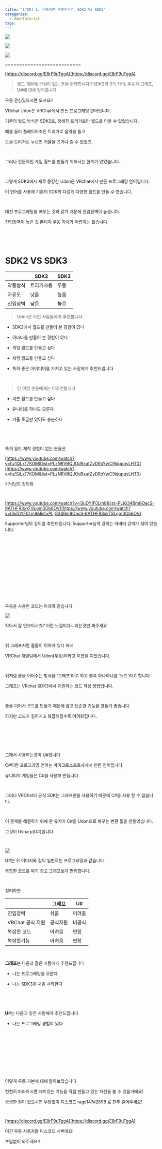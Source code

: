 ```yaml
---
title: "[기초] 1. 우동이란 무엇인가?, SDK2 VS SDK3"
categories:
  - UdonTutorial
tags:
---
```



![](https://postfiles.pstatic.net/MjAxOTA4MThfMTE2/MDAxNTY2MDU1NTE3MDU5.nhWo_q3fpO8vDA4IbiMA_rmezX7P9ZmOOkwNXSazvuAg.CrxILN7tGzEsYXlpls84UQ11YV17JvBALfimnEZpiIog.JPEG.dls32208/20190816_172405)

<img src="https://postfiles.pstatic.net/MjAxOTA4MThfMTE2/MDAxNTY2MDU1NTE3MDU5.nhWo_q3fpO8vDA4IbiMA_rmezX7P9ZmOOkwNXSazvuAg.CrxILN7tGzEsYXlpls84UQ11YV17JvBALfimnEZpiIog.JPEG.dls32208/20190816_172405">

<img src="https://postfiles.pstatic.net/MjAxOTA4MThfMTE2/MDAxNTY2MDU1NTE3MDU5.nhWo_q3fpO8vDA4IbiMA_rmezX7P9ZmOOkwNXSazvuAg.CrxILN7tGzEsYXlpls84UQ11YV17JvBALfimnEZpiIog.JPEG.dls32208/20190816_172405"></img>


===========================




          

[https://discord.gg/E8rF9uTggA](https://discord.gg/E8rF9uTggA)​


>월드 개발에 관심이 있는 분들 환영합니다!! SDK2와 3의 차이, 우동과 그래프, U#에 대해 알아봅시다


  

우동 관심있으시면 오셔요!!
​



VRchat Udon은 VRChat에서 만든 프로그래밍 언어입니다.

기존의 월드 방식은 SDK2로, 정해진 트리거로만 월드를 만들 수 있었습니다.

예를 들어 플레이어조인 트리거로 음악을 틀고

토글 트리거로 누르면 거울을 끄거나 킬 수 있었죠.

​

그러나 전문적인 게임 월드를 만들기 위해서는 한계가 있었습니다.

​

그렇게 SDK3에서 새로 등장한 Udon은 VRchat에서 만든 프로그래밍 언어입니다.

이 언어를 사용해 기존의 SDK와 다르게 다양한 월드를 만들 수 있습니다.

​

대신 프로그래밍을 배우는 것과 같기 때문에 진입장벽이 높습니다.

진입장벽이 높은 것 뿐이지 우동 자체가 어렵지는 않습니다.

​

​

# **SDK2 VS SDK3**

 
|      	|SDK2		|SDK3	|
|-------|-----------|-------|
|작동방식	|트리거사용	|우동	|
|자유도  |낮음		|높음	|
|진입장벽	|낮음 		|높음	|






>Udon은 이런 사람들에게 추천합니다

- SDK2에서 월드를 만들어 본 경험이 있다

- 아바타를 만들어 본 경험이 있다

- 게임 월드를 만들고 싶다

- 체험 월드를 만들고 싶다

- 특히 좋은 아이디어를 가지고 있는 사람에게 추천드립니다

​

>단 이런 분들에게는 비추천합니다

- 이쁜 월드를 만들고 싶다

- 유니티를 하나도 모른다

- 거울 토글만 있어도 충분하다

​

​

특히 월드 제작 경험이 없는 분들은


[https://www.youtube.com/watch?v=hz1QLxT7KDM&list=PLzNRVBQJOdRxafZyDRbYwC9kjqpqyLHT0](https://www.youtube.com/watch?v=hz1QLxT7KDM&list=PLzNRVBQJOdRxafZyDRbYwC9kjqpqyLHT0)​

카닉님의 강의와

​

[https://www.youtube.com/watch?v=I3uDYIF0Lm8&list=PLjG34Bm8OacS-9ATHFR3xkT8Lgm3Ob6OV](https://www.youtube.com/watch?v=I3uDYIF0Lm8&list=PLjG34Bm8OacS-9ATHFR3xkT8Lgm3Ob6OV)​

5upporter님의 강의를 추천드립니다. 5upporter님의 강의는 아바타 강의가 섞여 있습니다.

​

​

​

​

​

​

​

우동을 사용한 코드는 아래와 같습니다



![](https://github.com/rage147-OwO/rage147-OwO.github.io/blob/master/_images/UdonTutorial/g1/2.png?raw=true)


작아서 잘 안보이시죠? 이런 느낌이다~ 라는것만 봐주세요

​

위 그래프처럼 줄들이 이어져 있다 해서

VRChat 개발팀에서 Udon(우동)이라고 이름을 지었습니다.

​

위처럼 줄을 이어주는 방식을 '그래프'라고 하고 블록 하나하나를 '노드'라고 합니다

그래프는 VRchat SDK3에서 지원하는 코드 작성 방법입니다.

​

줄을 이어서 코드를 만들기 때문에 쉽고 단순한 기능을 만들기 좋습니다.

하지만 코드가 길어지고 복잡해질수록 어려워집니다.

​

​

​

그래서 사용하는것이 U#입니다

C#이란 프로그래밍 언어는 마이크로소프트사에서 만든 언어입니다.

유니티의 게임들은 C#을 사용해 만듭니다.

​

그러나 VRChat의 공식 SDK는 그래프만을 사용하기 때문에 C#을 사용 할 수 없습니다.

​

이 문제를 해결하기 위해 한 유저가 C#을 Udon으로 바꾸는 변환 툴을 만들었습니다.

그것이 Usharp(U#)입니다.

​

![](https://github.com/rage147-OwO/rage147-OwO.github.io/blob/master/_images/UdonTutorial/g1/3.png?raw=true)

U#는 위 이미지와 같이 일반적인 프로그래밍과 같습니다

복잡한 코드를 짜기 쉽고 그래프보다 편리합니다.

​

정리하면

| |그래프 |U# |
|----------|-------|----------|
|진입장벽 |쉬움 |어려움
|VRChat 공식 지원 |공식지원 |비공식
|복잡한 코드 |어려움 |편함
|복잡한기능 |어려움 |편함

​

**그래프**는 다음과 같은 사람에게 추천드립니다

- 나는 프로그래밍을 모른다

- 나는 SDK3을 처음 시작한다

​

​

**U**#는 다음과 같은 사람에게 추천드립니다

- 나는 프로그래밍 경험이 있다

​

​

​

​

​

이렇게 우동 기본에 대해 알아보았습니다

천천히 따라하시면 재미있는 기능을 직접 만들고 있는 자신을 볼 수 있을거에요!

궁금한 점이 있으시면 부담없이 디스코드 rage147#2898 로 친추 걸어주세요!

​



[https://discord.gg/E8rF9uTggA](https://discord.gg/E8rF9uTggA)​

여긴 우동 사용자들 디스코드 서버에요!

부담없이 와주세요!!

​






